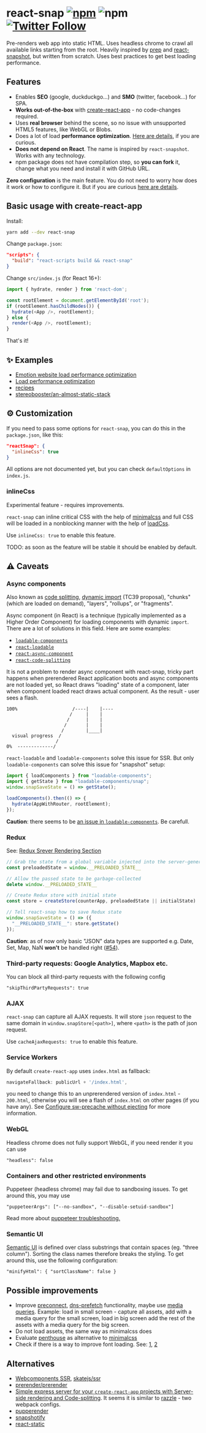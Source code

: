# react-snap [![npm](https://img.shields.io/npm/v/react-snap.svg)](https://www.npmjs.com/package/react-snap) ![npm](https://img.shields.io/npm/dt/react-snap.svg) [![Twitter Follow](https://img.shields.io/twitter/url/http/shields.io.svg?style=social&label=Follow)](https://twitter.com/stereobooster)

Pre-renders web app into static HTML. Uses headless chrome to crawl all available links starting from the root. Heavily inspired by [prep](https://github.com/graphcool/prep) and [react-snapshot](https://github.com/geelen/react-snapshot), but written from scratch. Uses best practices to get best loading performance.

## Features

- Enables **SEO** (google, duckduckgo...) and **SMO** (twitter, facebook...) for SPA.
- **Works out-of-the-box** with [create-react-app](https://github.com/facebookincubator/create-react-app) - no code-changes required.
- Uses **real browser** behind the scene, so no issue with unsupported HTML5 features, like WebGL or Blobs.
- Does a lot of load **performance optimization**. [Here are details](doc/load-performance-optimizations.md), if you are curious.
- **Does not depend on React**. The name is inspired by `react-snapshot`. Works with any technology.
- npm package does not have compilation step, so **you can fork** it, change what you need and install it with GitHub URL.

**Zero configuration** is the main feature. You do not need to worry how does it work or how to configure it. But if you are curious [here are details](doc/behind-the-scenes.md).

## Basic usage with create-react-app

Install:

```sh
yarn add --dev react-snap
```

Change `package.json`:

```json
"scripts": {
  "build": "react-scripts build && react-snap"
}
```

Change `src/index.js` (for React 16+):

```js
import { hydrate, render } from 'react-dom';

const rootElement = document.getElementById('root');
if (rootElement.hasChildNodes()) {
  hydrate(<App />, rootElement);
} else {
  render(<App />, rootElement);
}
```

That's it!

## ✨ Examples

- [Emotion website load performance optimization](doc/emotion-site-optimization.md)
- [Load performance optimization](doc/an-almost-static-stack-optimization.md)
- [recipes](doc/recipes.md)
- [stereobooster/an-almost-static-stack](https://github.com/stereobooster/an-almost-static-stack)

## ⚙️ Customization

If you need to pass some options for `react-snap`, you can do this in the `package.json`, like this:

```json
"reactSnap": {
  "inlineCss": true
}
```

All options are not documented yet, but you can check `defaultOptions` in `index.js`.

### inlineCss

Experimental feature - requires improvements.

`react-snap` can inline critical CSS with the help of [minimalcss](https://github.com/peterbe/minimalcss) and full CSS will be loaded in a nonblocking manner with the help of [loadCss](https://www.npmjs.com/package/fg-loadcss).

Use `inlineCss: true` to enable this feature.

TODO: as soon as the feature will be stable it should be enabled by default.

## ⚠️ Caveats

### Async components

Also known as [code splitting](https://webpack.github.io/docs/code-splitting.html), [dynamic import](https://github.com/tc39/proposal-dynamic-import) (TC39 proposal), "chunks" (which are loaded on demand), "layers", "rollups", or "fragments".

Async component (in React) is a technique (typically implemented as a Higher Order Component) for loading components with dynamic `import`. There are a lot of solutions in this field. Here are some examples:

- [`loadable-components`](https://github.com/smooth-code/loadable-components)
- [`react-loadable`](https://github.com/thejameskyle/react-loadable)
- [`react-async-component`](https://github.com/ctrlplusb/react-async-component)
- [`react-code-splitting`](https://github.com/didierfranc/react-code-splitting)

It is not a problem to render async component with react-snap, tricky part happens when prerendered React application boots and async components are not loaded yet, so React draws "loading" state of a component, later when component loaded react draws actual component. As the result - user sees a flash.

```
100%                    /----|    |----
                       /     |    |
                      /      |    |
                     /       |    |
                    /        |____|
  visual progress  /
                  /
0%  -------------/
```

`react-loadable` and `loadable-components` solve this issue for SSR. But only `loadable-components` can solve this issue for "snapshot" setup:

```js
import { loadComponents } from "loadable-components";
import { getState } from "loadable-components/snap";
window.snapSaveState = () => getState();

loadComponents().then(() => {
  hydrate(AppWithRouter, rootElement);
});
```

**Caution**: there seems to be [an issue in `loadable-components`](https://github.com/smooth-code/loadable-components/issues/25). Be carefull.

### Redux

See: [Redux Srever Rendering Section](https://redux.js.org/docs/recipes/ServerRendering.html#the-client-side)

```js
// Grab the state from a global variable injected into the server-generated HTML
const preloadedState = window.__PRELOADED_STATE__

// Allow the passed state to be garbage-collected
delete window.__PRELOADED_STATE__

// Create Redux store with initial state
const store = createStore(counterApp, preloadedState || initialState)

// Tell react-snap how to save Redux state
window.snapSaveState = () => ({
  "__PRELOADED_STATE__": store.getState()
});
```

**Caution**: as of now only basic "JSON" data types are supported e.g. Date, Set, Map, NaN **won't** be handled right ([#54](https://github.com/stereobooster/react-snap/issues/54)).

### Third-party requests: Google Analytics, Mapbox etc.

You can block all third-party requests with the following config

```
"skipThirdPartyRequests": true
```

### AJAX

`react-snap` can capture all AJAX requests. It will store `json` request to the same domain in `window.snapStore[<path>]`, where `<path>` is the path of json request.

Use `cacheAjaxRequests: true` to enable this feature.

### Service Workers

By default `create-react-app` uses `index.html` as fallback:

```js
navigateFallback: publicUrl + '/index.html',
```

you need to change this to an unprerendered version of `index.html` - `200.html`, otherwise you will see a flash of `index.html` on other pages (if you have any). See [Configure sw-precache without ejecting](https://github.com/stereobooster/react-snap/blob/master/Recipes.md#configure-sw-precache-without-ejecting) for more information.

### WebGL

Headless chrome does not fully support WebGL, if you need render it you can use

```
"headless": false
```

### Containers and other restricted environments

Puppeteer (headless chrome) may fail due to sandboxing issues. To get around this,
you may use

```
"puppeteerArgs": ["--no-sandbox", "--disable-setuid-sandbox"]
```

Read more about [puppeteer troubleshooting.](https://github.com/GoogleChrome/puppeteer/blob/master/docs/troubleshooting.md)

### Semantic UI

[Semantic UI](https://semantic-ui.com/) is defined over class substrings that contain spaces
(eg. "three column"). Sorting the class names therefore breaks the styling. To get around this,
use the following configuration:

```
"minifyHtml": { "sortClassName": false }
```

## Possible improvements

- Improve [preconnect](http://caniuse.com/#feat=link-rel-preconnect), [dns-prefetch](http://caniuse.com/#feat=link-rel-dns-prefetch) functionality, maybe use [media queries](https://developer.mozilla.org/en-US/docs/Web/HTML/Preloading_content). Example: load in small screen - capture all assets, add with a media query for the small screen, load in big screen add the rest of the assets with a media query for the big screen.
- Do not load assets, the same way as minimalcss does
- Evaluate [penthouse](https://github.com/pocketjoso/penthouse) as alternative to [minimalcss](https://github.com/peterbe/minimalcss)
- Check if there is a way to improve font loading. See: [1](https://www.zachleat.com/web/comprehensive-webfonts/),
[2](https://github.com/malchata/unicode-ranger/tree/v2)

## Alternatives

- [Webcomponents SSR](https://youtu.be/yT-EsESAmgA), [skatejs/ssr](https://github.com/skatejs/ssr)
- [prerender/prerender](https://github.com/prerender/prerender)
- [Simple express server for your `create-react-app` projects with Server-side rendering and Code-splitting](https://github.com/antonybudianto/cra-universal). It seems it is similar to [razzle](https://github.com/jaredpalmer/razzle) - two webpack configs.
- [pupperender](https://github.com/LasaleFamine/pupperender)
- [snapshotify](https://github.com/errorception/snapshotify)
- [react-static](https://github.com/nozzle/react-static)
